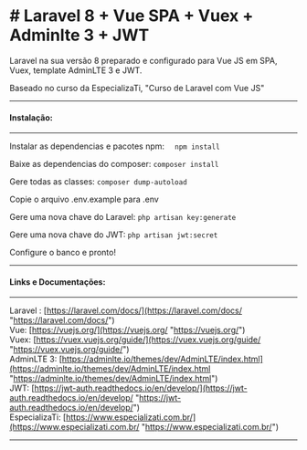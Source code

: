 # # Laravel 8 + Vue SPA + Vuex + Adminlte 3 + JWT
<p>
Laravel na sua versão 8 preparado e configurado para Vue JS em SPA, Vuex, template AdminLTE 3 e JWT.
</p>
Baseado no curso da EspecializaTi, "Curso de Laravel com Vue JS"


------------
#### Instalação: 

------------
Instalar as dependencias e pacotes npm:
  `  npm install`

Baixe as dependencias do composer:
`composer install`

Gere todas as classes:
`composer dump-autoload`

Copie o arquivo .env.example para .env

Gere uma nova chave do Laravel:
`php artisan key:generate`

Gere uma nova chave do JWT:
`php artisan jwt:secret`

Configure o banco e pronto! 

------------



#### Links e Documentações:

------------


Laravel : [https://laravel.com/docs/](https://laravel.com/docs/ "https://laravel.com/docs/")
<br>
Vue: [https://vuejs.org/](https://vuejs.org/ "https://vuejs.org/")
<br>
Vuex: [https://vuex.vuejs.org/guide/](https://vuex.vuejs.org/guide/ "https://vuex.vuejs.org/guide/")
<br>
AdminLTE 3: [https://adminlte.io/themes/dev/AdminLTE/index.html](https://adminlte.io/themes/dev/AdminLTE/index.html "https://adminlte.io/themes/dev/AdminLTE/index.html")
<br>
JWT:  [https://jwt-auth.readthedocs.io/en/develop/](https://jwt-auth.readthedocs.io/en/develop/ "https://jwt-auth.readthedocs.io/en/develop/")
<br>
EspecializaTi: [https://www.especializati.com.br/](https://www.especializati.com.br/ "https://www.especializati.com.br/")

------------
